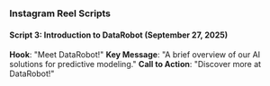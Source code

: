 ### Instagram Reel Scripts

#### Script 3: Introduction to DataRobot (September 27, 2025)
**Hook**: "Meet DataRobot!"
**Key Message**: "A brief overview of our AI solutions for predictive modeling."
**Call to Action**: "Discover more at DataRobot!"
